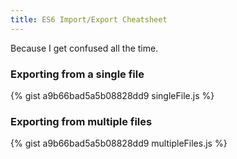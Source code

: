 ```yaml
---
title: ES6 Import/Export Cheatsheet
---
```


Because I get confused all the time.

### Exporting from a single file

{% gist a9b66bad5a5b08828dd9 singleFile.js %}

### Exporting from multiple files

{% gist a9b66bad5a5b08828dd9 multipleFiles.js %}
